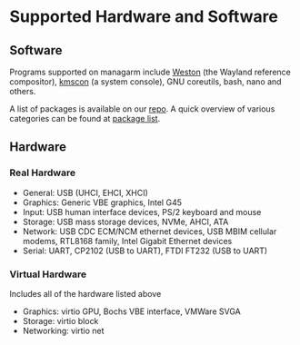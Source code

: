 # Supported Hardware and Software

## Software
Programs supported on managarm include [Weston](https://gitlab.freedesktop.org/wayland/weston/) (the Wayland reference compositor), [kmscon](https://www.freedesktop.org/wiki/Software/kmscon/) (a system console), GNU coreutils, bash, nano and others.

A list of packages is available on our [repo](https://builds.managarm.org/project/managarm/packages). A quick overview of various categories can be found at [package list](package-index.md).

## Hardware
### Real Hardware
- General: USB (UHCI, EHCI, XHCI)
- Graphics: Generic VBE graphics, Intel G45
- Input: USB human interface devices, PS/2 keyboard and mouse
- Storage: USB mass storage devices, NVMe, AHCI, ATA
- Network: USB CDC ECM/NCM ethernet devices, USB MBIM cellular modems, RTL8168 family, Intel Gigabit Ethernet devices
- Serial: UART, CP2102 (USB to UART), FTDI FT232 (USB to UART)

### Virtual Hardware
Includes all of the hardware listed above
- Graphics: virtio GPU, Bochs VBE interface, VMWare SVGA
- Storage: virtio block
- Networking: virtio net
